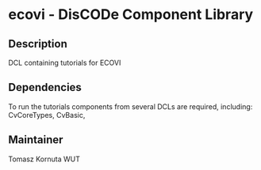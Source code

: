 ecovi - DisCODe Component Library
=================================

Description
-----------
DCL containing tutorials for ECOVI

Dependencies
------------

To run the tutorials components from several DCLs are required, including:
CvCoreTypes, CvBasic, 

Maintainer
----------

Tomasz Kornuta
WUT
